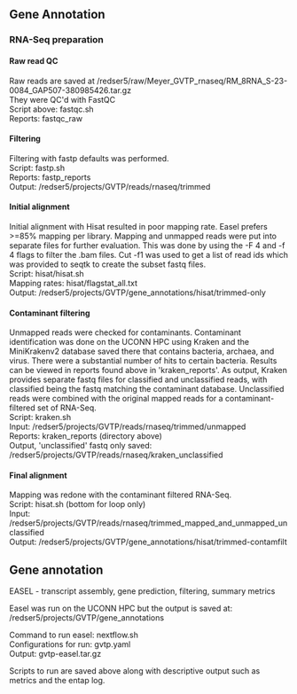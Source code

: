 ## Gene Annotation   

### RNA-Seq preparation  
	
#### Raw read QC   

Raw reads are saved at /redser5/raw/Meyer_GVTP_rnaseq/RM_8RNA_S-23-0084_GAP507-380985426.tar.gz   
They were QC'd with FastQC  
  Script above: fastqc.sh  
  Reports: fastqc_raw  

#### Filtering  

Filtering with fastp defaults was performed.  
  Script: fastp.sh  
  Reports: fastp_reports  
  Output: /redser5/projects/GVTP/reads/rnaseq/trimmed  

#### Initial alignment    

Initial alignment with Hisat resulted in poor mapping rate.  Easel prefers >=85% mapping per library.  Mapping and unmapped reads were put into separate files for further evaluation.  This was done by using the -F 4 and -f 4 flags to filter the .bam files.  Cut -f1 was used to get a list of read ids which was provided to seqtk to create the subset fastq files.  
  Script: hisat/hisat.sh  
  Mapping rates: hisat/flagstat_all.txt  
  Output: /redser5/projects/GVTP/gene_annotations/hisat/trimmed-only  

#### Contaminant filtering 

Unmapped reads were checked for contaminants.  Contaminant identification was done on the UCONN HPC using Kraken and the MiniKrakenv2 database saved there that contains bacteria, archaea, and virus.  There were a substantial number of hits to certain bacteria.  Results can be viewed in reports found above in 'kraken_reports'.  As output, Kraken provides separate fastq files for classified and unclassified reads, with classified being the fastq matching the contaminant database.  Unclassified reads were combined with the original mapped reads for a contaminant-filtered set of RNA-Seq.  
  Script: kraken.sh   
  Input: /redser5/projects/GVTP/reads/rnaseq/trimmed/unmapped  
  Reports: kraken_reports (directory above)     
  Output, 'unclassified' fastq only saved: /redser5/projects/GVTP/reads/rnaseq/kraken_unclassified  

#### Final alignment    

Mapping was redone with the contaminant filtered RNA-Seq.  
  Script: hisat.sh (bottom for loop only)    
  Input: /redser5/projects/GVTP/reads/rnaseq/trimmed_mapped_and_unmapped_unclassified   
  Output: /redser5/projects/GVTP/gene_annotations/hisat/trimmed-contamfilt   

## Gene annotation 

EASEL - transcript assembly, gene prediction, filtering, summary metrics  
  

Easel was run on the UCONN HPC but the output is saved at:  
  /redser5/projects/GVTP/gene_annotations   
  
  Command to run easel: nextflow.sh  
  Configurations for run: gvtp.yaml  
  Output: gvtp-easel.tar.gz  

Scripts to run are saved above along with descriptive output such as metrics and the entap log.  

